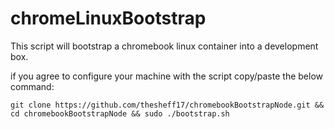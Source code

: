 # chromeLinuxBootstrap
This script will bootstrap a chromebook linux container into a development box.

if you agree to configure your machine with the script copy/paste the below command:
```
git clone https://github.com/thesheff17/chromebookBootstrapNode.git && cd chromebookBootstrapNode && sudo ./bootstrap.sh
```



